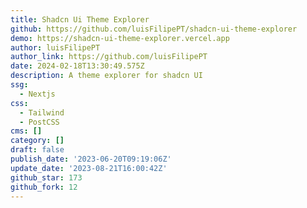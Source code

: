 ```yaml
---
title: Shadcn Ui Theme Explorer
github: https://github.com/luisFilipePT/shadcn-ui-theme-explorer
demo: https://shadcn-ui-theme-explorer.vercel.app
author: luisFilipePT
author_link: https://github.com/luisFilipePT
date: 2024-02-18T13:30:49.575Z
description: A theme explorer for shadcn UI
ssg:
  - Nextjs
css:
  - Tailwind
  - PostCSS
cms: []
category: []
draft: false
publish_date: '2023-06-20T09:19:06Z'
update_date: '2023-08-21T16:00:42Z'
github_star: 173
github_fork: 12
---
```

